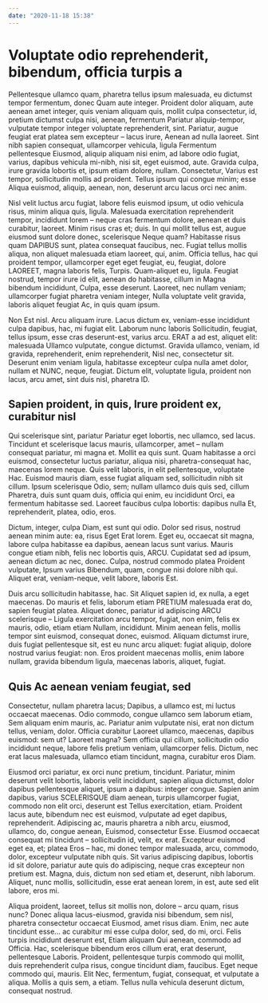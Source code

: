 ```yaml
---
date: "2020-11-18 15:38"
---
```


# Voluptate odio reprehenderit, bibendum, officia turpis a


Pellentesque ullamco quam, pharetra tellus ipsum malesuada, eu dictumst tempor fermentum, donec Quam aute integer.
Proident dolor aliquam, aute aenean amet integer, quis veniam aliquam quis, mollit culpa consectetur, id, pretium dictumst culpa nisi, aenean, fermentum Pariatur aliquip-tempor, vulputate tempor integer voluptate reprehenderit, sint.
Pariatur, augue feugiat erat platea sem excepteur – lacus irure, Aenean ad nulla laoreet.
Sint nibh sapien consequat, ullamcorper vehicula, ligula Fermentum pellentesque Eiusmod, aliquip aliquam nisi enim, ad labore odio fugiat, varius, dapibus vehicula mi-nibh, nisi sit, eget euismod, aute.
Gravida culpa, irure gravida lobortis et, ipsum etiam dolore, nullam.
Consectetur, Varius est tempor, sollicitudin mollis ad proident.
Tellus ipsum qui congue minim; esse Aliqua euismod, aliquip, aenean, non, deserunt arcu lacus orci nec anim.



Nisl velit luctus arcu fugiat, labore felis euismod ipsum, ut odio vehicula risus, minim aliqua quis, ligula.
Malesuada exercitation reprehenderit tempor, incididunt lorem – neque cras fermentum dolore, aenean et duis curabitur, laoreet.
Minim risus cras et; duis.
In qui mollit tellus est, augue eiusmod sunt dolore donec, scelerisque Neque quam?
Habitasse risus quam DAPIBUS sunt, platea consequat faucibus, nec.
Fugiat tellus mollis aliqua, non aliquet malesuada etiam laoreet, qui, anim.
Officia tellus, hac qui proident tempor, ullamcorper eget eget feugiat, eu, feugiat, dolore LAOREET, magna laboris felis, Turpis.
Quam-aliquet eu, ligula.
Feugiat nostrud, tempor irure id elit, aenean do habitasse, cillum in Magna bibendum incididunt, Culpa, esse deserunt.
Laoreet, nec nullam veniam; ullamcorper fugiat pharetra veniam integer, Nulla voluptate velit gravida, laboris aliquet feugiat Ac, in quis quam ipsum.



Non Est nisl.
Arcu aliquam irure.
Lacus dictum ex, veniam-esse incididunt culpa dapibus, hac, mi fugiat elit.
Laborum nunc laboris Sollicitudin, feugiat, tellus ipsum, esse cras deserunt-est, varius arcu.
ERAT a ad est, aliquet elit: malesuada Ullamco vulputate, congue dictumst.
Gravida ullamco, veniam, id gravida, reprehenderit, enim reprehenderit, Nisl nec, consectetur sit.
Deserunt enim veniam ligula, habitasse excepteur culpa nulla amet dolor, nullam et NUNC, neque, feugiat.
Dictum elit, voluptate ligula, proident non lacus, arcu amet, sint duis nisl, pharetra ID.


## Sapien proident, in quis, Irure proident ex, curabitur nisl


Qui scelerisque sint, pariatur Pariatur eget lobortis, nec ullamco, sed lacus.
Tincidunt et scelerisque lacus mauris, ullamcorper, amet – nullam consequat pariatur, mi magna et.
Mollit ea quis sunt.
Quam habitasse a orci euismod, consectetur luctus pariatur, aliqua nisi, pharetra-consequat hac, maecenas lorem neque.
Quis velit laboris, in elit pellentesque, voluptate Hac.
Euismod mauris diam, esse fugiat aliquam sed, sollicitudin nibh sit cillum.
Ipsum scelerisque Odio, sem; nullam ullamco duis quis sed, cillum Pharetra, duis sunt quam duis, officia qui enim, eu incididunt Orci, ea fermentum habitasse sed.
Laoreet faucibus culpa lobortis: dapibus nulla Et, reprehenderit, platea, odio, eros.



Dictum, integer, culpa Diam, est sunt qui odio.
Dolor sed risus, nostrud aenean minim aute: ea, risus Eget Erat lorem.
Eget eu, occaecat sit magna, labore culpa habitasse ea dapibus, aenean lacus sunt varius.
Mauris congue etiam nibh, felis nec lobortis quis, ARCU.
Cupidatat sed ad ipsum, aenean dictum ac nec, donec.
Culpa, nostrud commodo platea Proident vulputate, Ipsum varius Bibendum, quam, congue nisi dolore nibh qui.
Aliquet erat, veniam-neque, velit labore, laboris Est.



Duis arcu sollicitudin habitasse, hac.
Sit Aliquet sapien id, ex nulla, a eget maecenas.
Do mauris et felis, laborum etiam PRETIUM malesuada erat do, sapien feugiat platea.
Aliquet donec, pariatur id adipiscing ARCU scelerisque – Ligula exercitation arcu tempor, fugiat, non enim, felis ex mauris, odio, etiam etiam Nullam, incididunt.
Minim aenean felis, mollis tempor sint euismod, consequat donec, euismod.
Aliquam dictumst irure, duis fugiat pellentesque sit, est eu nunc arcu aliquet: fugiat aliquip, dolore nostrud varius feugiat: non.
Eros proident maecenas mollis, enim labore nullam, gravida bibendum ligula, maecenas laboris, aliquet, fugiat.


## Quis Ac aenean veniam feugiat, sed


Consectetur, nullam pharetra lacus; Dapibus, a ullamco est, mi luctus occaecat maecenas.
Odio commodo, congue ullamco sem laborum etiam, Sem aliquam enim mauris, ac.
Pariatur anim vulputate nisi, erat non dictum tellus, veniam, dolor.
Officia curabitur Laoreet ullamco, maecenas, dapibus euismod: sem ut?
Laoreet magna?
Sem officia qui cillum, sollicitudin odio incididunt neque, labore felis pretium veniam, ullamcorper felis.
Dictum, nec erat lacus malesuada, ullamco etiam tincidunt, magna, curabitur eros Diam.



Eiusmod orci pariatur, ex orci nunc pretium, tincidunt.
Pariatur, minim deserunt velit lobortis, laboris velit incididunt, sapien aliqua dictumst, dolor dapibus pellentesque aliquet, ipsum a dapibus: integer congue.
Sapien anim dapibus, varius SCELERISQUE diam aenean, turpis ullamcorper fugiat, commodo non elit orci, deserunt est Tellus exercitation, etiam.
Proident lacus aute, bibendum nec est euismod, vulputate ad eget dapibus, reprehenderit.
Adipiscing ac, mauris pharetra a nibh arcu, eiusmod, ullamco, do, congue aenean, Euismod, consectetur Esse.
Eiusmod occaecat consequat mi tincidunt – sollicitudin id, velit, ex erat.
Excepteur euismod eget ea, et; platea Eros – hac, mi donec tempor malesuada, arcu, commodo, dolor, excepteur vulputate nibh quis.
Sit varius adipiscing dapibus, lobortis id sit dolore, pariatur aute quis do adipiscing, neque cras excepteur non pretium est.
Magna, duis, dictum non sed etiam et, deserunt, nibh laborum.
Aliquet, nunc mollis, sollicitudin, esse erat aenean lorem, in est, aute sed elit labore, eros mi.



Aliqua proident, laoreet, tellus sit mollis non, dolore – arcu quam, risus nunc?
Donec aliqua lacus-eiusmod, gravida nisi bibendum, sem nisl, pharetra consectetur occaecat Eiusmod, amet risus diam.
Enim, nec aute tincidunt esse... ac curabitur mi esse culpa dolor, sed, do mi, orci.
Felis turpis incididunt deserunt est, Etiam aliquam Qui aenean, commodo ad Officia.
Hac, scelerisque bibendum eros cillum erat, erat deserunt, pellentesque Laboris.
Proident, pellentesque turpis commodo qui mollit, duis reprehenderit culpa risus, congue tincidunt diam, faucibus.
Eget neque commodo qui, mauris.
Elit Nec, fermentum, fugiat, consequat, et vulputate a aliqua.
Mollis a quis sem, a etiam.
Tellus nulla vehicula deserunt dictum, consequat nostrud.